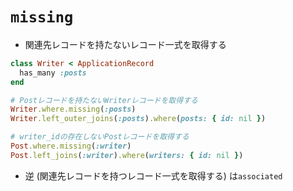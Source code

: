 # `missing`
- 関連先レコードを持たないレコード一式を取得する

```ruby
class Writer < ApplicationRecord
  has_many :posts
end

# Postレコードを持たないWriterレコードを取得する
Writer.where.missing(:posts)
Writer.left_outer_joins(:posts).where(posts: { id: nil })

# writer_idの存在しないPostレコードを取得する
Post.where.missing(:writer)
Post.left_joins(:writer).where(writers: { id: nil })
```

- 逆 (関連先レコードを持つレコード一式を取得する) は`associated`

